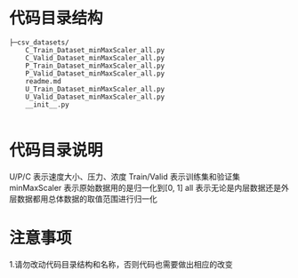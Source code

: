 
# 代码目录结构
```
├─csv_datasets/
    C_Train_Dataset_minMaxScaler_all.py
    C_Valid_Dataset_minMaxScaler_all.py
    P_Train_Dataset_minMaxScaler_all.py
    P_Valid_Dataset_minMaxScaler_all.py
    readme.md
    U_Train_Dataset_minMaxScaler_all.py
    U_Valid_Dataset_minMaxScaler_all.py
    __init__.py
   
```


# 代码目录说明
U/P/C 表示速度大小、压力、浓度
Train/Valid 表示训练集和验证集
minMaxScaler 表示原始数据用的是归一化到[0, 1]
all 表示无论是内层数据还是外层数据都用总体数据的取值范围进行归一化


# 注意事项
1.请勿改动代码目录结构和名称，否则代码也需要做出相应的改变


